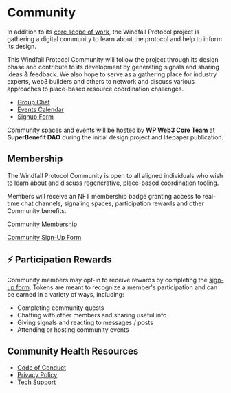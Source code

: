 # Community

In addition to its [core scope of work](project.md), the Windfall Protocol project is gathering a digital community to learn about the protocol and help to inform its design.

This Windfall Protocol Community will follow the project through its design phase and contribute to its development by generating signals and sharing ideas & feedback. We also hope to serve as a gathering place for industry experts, web3 builders and others to network and discuss various approaches to place-based resource coordination challenges.

* [Group Chat](https://discord.gg/6mDepqjgh2)
* [Events Calendar](https://lu.ma/wreep)
* [Signup Form](https://wreep.deform.cc/community-signup/)

Community spaces and events will be hosted by **WP Web3 Core Team** at **SuperBenefit DAO** during the initial design project and litepaper publication.

## Membership

The Windfall Protocol Community is open to all aligned individuals who wish to learn about and discuss regenerative, place-based coordination tooling.

Members will receive an NFT membership badge granting access to real-time chat channels, signaling spaces, participation rewards and other Community benefits.

[Community Membership](community/roles.md)

[Community Sign-Up Form](https://wreep.deform.cc/community-signup/)

## ⚡ Participation Rewards

Community members may opt-in to receive rewards by completing the [sign-up form](https://wreep.deform.cc/community-signup/). Tokens are meant to recognize a member's participation and can be earned in a variety of ways, including:

* Completing community quests
* Chatting with other members and sharing useful info
* Giving signals and reacting to messages / posts
* Attending or hosting community events

## Community Health Resources

* [Code of Conduct](code\_of\_conduct.md)
* [Privacy Policy](privacy\_policy.md)
* [Tech Support](support.md)
